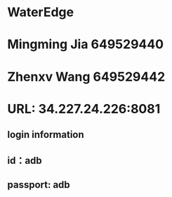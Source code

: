 # WaterEdge
# Mingming Jia 649529440 
# Zhenxv Wang 649529442 
# URL:  34.227.24.226:8081
## login information
## id：adb 
## passport: adb
